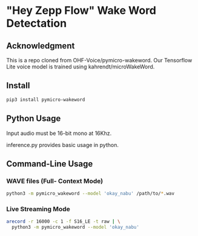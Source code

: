 # "Hey Zepp Flow" Wake Word Detectation

## Acknowledgment 
This is a repo cloned from OHF-Voice/pymicro-wakeword. Our Tensorflow Lite voice model is trained using kahrendt/microWakeWord. 

## Install 

``` sh
pip3 install pymicro-wakeword
```

## Python Usage 

Input audio must be 16-bit mono at 16Khz. 

inference.py provides basic usage in python.

## Command-Line Usage

### WAVE files (Full- Context Mode)

``` sh
python3 -m pymicro_wakeword --model 'okay_nabu' /path/to/*.wav
```

### Live Streaming Mode

``` sh
arecord -r 16000 -c 1 -f S16_LE -t raw | \
  python3 -m pymicro_wakeword --model 'okay_nabu'
```
